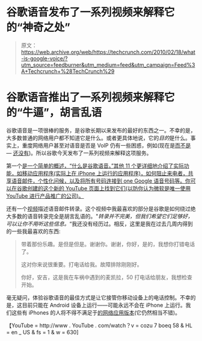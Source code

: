 # 谷歌语音发布了一系列视频来解释它的“神奇之处”

> 原文：<https://web.archive.org/web/https://techcrunch.com/2010/02/18/what-is-google-voice/?utm_source=feedburner&utm_medium=feed&utm_campaign=Feed%3A+Techcrunch+%28TechCrunch%29>

# 谷歌语音推出了一系列视频来解释它的“牛逼”，胡言乱语

谷歌语音是一项很棒的服务，是谷歌长期以来发布的最好的东西之一。不幸的是，大多数普通的网络用户都不知道它是什么。或者更具体地说，它的*目的*是什么。事实上，重度网络用户甚至对语音是否是 VoIP 仍有一些困惑，例如(现在是[而不是](https://web.archive.org/web/20221208174050/https://beta.techcrunch.com/2009/10/06/att-greenlights-voip-for-the-iphone-too-bad-google-voice-isnt-voip/) — [还没有](https://web.archive.org/web/20221208174050/https://beta.techcrunch.com/2009/11/09/exclusive-google-has-acquired-gizmo5/))。所以谷歌今天发布了一系列视频来解释这项服务。

第一个[是一个简单的概述，“什么是谷歌语音。”其他 11 个更详细地介绍了实际功能，如移动应用程序(实际上在 iPhone 上运行的应用程序)，如何阻止来电者，共享语音邮件，个性化问候，以及将所有号码连接到 one Google 语音号码等。你可以在谷歌创建的这个新的 YouTube 页面上找到它们(以防你认为微软是唯一使用 YouTube 进行产品推广的公司)。](https://web.archive.org/web/20221208174050/http://www.youtube.com/googlevoice#p/u/0/cOZU7BOeQ58)

还有一个[视频](https://web.archive.org/web/20221208174050/http://www.youtube.com/googlevoice#p/u/11/fHuai7-jVlY)描述语音邮件转录。这个视频中我最喜欢的部分是谷歌是如何绕过绝大多数的语音转录完全是胡言乱语的。"*转录并不完美，但我们希望它们足够好，可以让你不用听这些信息。*“我还没有经历过。相反，这里是我在过去几周内得到的一些我最喜欢的东西:

> 带着那份乐趣。是但是但是。谢谢你。谢谢，你好，是的，我想你打错电话了。
> 
> 这对你来说很重要。打电话给我。故障排除刚刚好。
> 
> 你好，安吉，这是我在车祸中遇到的麦凯拉，50 打电话给朋友，我想检查开始。

毫无疑问，体验谷歌语音的最佳方式是让它接管你移动设备上的电话控制。不幸的是，这目前只能在 Android 设备上运行——可能永远不会在 iPhone 上运行。我们这些有 iPhones 的人将不得不满足于[的网络应用版本](https://web.archive.org/web/20221208174050/https://beta.techcrunch.com/2010/01/26/google-voice-iphones-browser/)(它仍然相当不错)。

【YouTube = http://www . YouTube . com/watch？v = cozu 7 boeq 58 & HL = en _ US & fs = 1 & w = 630]